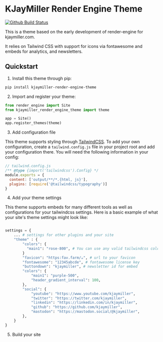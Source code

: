 # KJayMiller Render Engine Theme

[![Github Build Status](https://img.shields.io/endpoint.svg?url=https%3A%2F%2Factions-badge.atrox.dev%2Fkjaymiller%2Frender_engine_theme_kjaymiller%2Fbadge%3Fref%3Dmain&style=flat-square)](https://actions-badge.atrox.dev/kjaymiller/render_engine_theme_kjaymiller/goto?ref=main)

This is a theme based on the early development of render-engine for kjaymiller.com.

It relies on Tailwind CSS with support for icons via fontawesome and embeds for analytics, and newsletters.

## Quickstart

1. Install this theme through pip:

```bash
pip install kjaymiller-render-engine-theme
```

2. Import and register your theme:

```python
from render_engine import Site
from kjaymiller_render_engine_theme import theme

app = Site()
app.register_themes(theme)
```

3. Add configuration file

This theme supports styling through [TailwindCSS](https://tailwindcss.com/). To add your own configuration, create a `tailwind.config.js` file in your project root and add your configuration there. You will need the following information in your config:

```js
// tailwind.config.js
/** @type {import('tailwindcss').Config} */
module.exports = {
  content: ['output/**/*.{html, js}'],
  plugins: [require('@tailwindcss/typography')]
}
```

4. Add your theme settings

This theme supports embeds for many different tools as well as configurations for your tailwindcss settings. Here is a basic example of what your site's theme settings might look like:

```python

settings = {
    ... # settings for other plugins and your site
    "theme" : {
        "colors": {
          "main1": "rose-800", # You can use any valid tailwindcss color here
        }
        "favicon": "https:fav.farm/☕", # url to your favicon
        "fontawesome": "12345abcde", # fontawesome license key
        "buttondown": "kjaymiller", # newsletter id for embed
        "colors": {
            "main1": "purple-500",
            "header_gradient_interval": 100,
        },
        "social": {
            "youtube": "https://www.youtube.com/kjaymiller",
            "twitter": "https://twitter.com/kjaymiller",
            "linkedin": "https://linkedin.com/in/kjaymiller",
            "github": "https://github.com/kjaymiller",
            "mastodon": "https://mastodon.social/@kjaymiller",
        },
    }
}

```

5. Build your site
